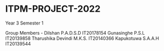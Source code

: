 # ITPM-PROJECT-2022
Year 3 Semester 1

Group Members - 
               Dilshan P.A.D.S.D IT20178154
               Gunasinghe P.S.L  IT20139858
               Tharushika Devindi M.K.S.  IT20140366
               Kapukotuwa S.A.A.H IT20139544
